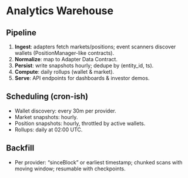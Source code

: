 # Analytics Warehouse

## Pipeline
1) **Ingest**: adapters fetch markets/positions; event scanners discover wallets (PositionManager-like contracts).
2) **Normalize**: map to Adapter Data Contract.
3) **Persist**: write snapshots hourly; dedupe by (entity_id, ts).
4) **Compute**: daily rollups (wallet & market).
5) **Serve**: API endpoints for dashboards & investor demos.

## Scheduling (cron-ish)
- Wallet discovery: every 30m per provider.
- Market snapshots: hourly.
- Position snapshots: hourly, throttled by active wallets.
- Rollups: daily at 02:00 UTC.

## Backfill
- Per provider: “sinceBlock” or earliest timestamp; chunked scans with moving window; resumable with checkpoints.

